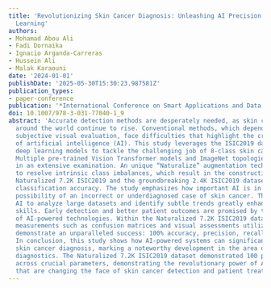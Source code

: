 ```yaml
---
title: 'Revolutionizing Skin Cancer Diagnosis: Unleashing AI Precision Through Deep
  Learning'
authors:
- Mohamad Abou Ali
- Fadi Dornaika
- Ignacio Arganda-Carreras
- Hussein Ali
- Malak Karaouni
date: '2024-01-01'
publishDate: '2025-05-30T15:30:23.987581Z'
publication_types:
- paper-conference
publication: '*International Conference on Smart Applications and Data Analysis*'
doi: 10.1007/978-3-031-77040-1_9
abstract: 'Accurate detection methods are desperately needed, as skin cancer concerns
  around the world continue to rise. Conventional methods, which depend on dermatologists’
  subjective visual evaluation, face difficulties that highlight the critical role
  of artificial intelligence (AI). This study leverages the ISIC2019 dataset and advanced
  deep learning models to tackle the challenging job of 8-class skin cancer classification.
  Multiple pre-trained Vision Transformer models and ImageNet topologies are used
  in an extensive examination. An unique “Naturalize” augmentation technique is presented
  to resolve intrinsic class imbalances, which result in the construction of the pioneering
  Naturalized 7.2K ISIC2019 and the groundbreaking 2.4K ISIC2019 datasets, improving
  classification accuracy. The study emphasizes how important AI is in reducing the
  possibility of an incorrect or underdiagnosed case of skin cancer. The ability of
  AI to analyze large datasets and identify subtle trends greatly enhances diagnostic
  skills. Early detection and better patient outcomes are promised by the integration
  of AI-powered technologies. Within the Naturalized 7.2K ISIC2019 dataset, quantitative
  measurements such as confusion matrices and visual assessments utilizing Score-CAM
  demonstrate an unparalleled success: 100% accuracy, precision, recall, and F1-Score.
  In conclusion, this study shows how AI-powered systems can significantly improve
  skin cancer diagnosis, marking a noteworthy development in the area of dermatological
  diagnostics. The Naturalized 7.2K ISIC2019 dataset demonstrated 100 performance
  across crucial parameters, demonstrating the revolutionary power of AI-driven techniques
  that are changing the face of skin cancer detection and patient treatment.'
---
```

